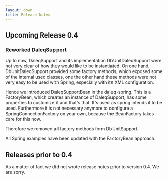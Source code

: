 ```yaml
---
layout: down
title: Release Notes
---
```


## Upcoming Release 0.4

### Reworked DaleqSupport
    
Up to now, DaleqSupport and its implementation DbUnitDaleqSupport
were not very clear of how they would like to be instantiated. On
one hand, DbUnitDaleqSupport provided some factory methods, which
exposed some of the internal used classes, one the other hand
these methods were not very easy to be used with Spring, especially
with its XML configuration.

Hence we introduced DaleqSupportBean in the daleq-spring. This is
a FactoryBean, which creates an instance of DaleqSupport, has
some properties to customize it and that's that. It's used as
spring intends it to be used. Furthermore it is not necessary
anymore to configure a SpringConnectionFactory on your own, because
the BeanFactory takes care for this now.

Therefore we removed all factory methods form DbUnitSupport.

All Spring examples have been updated with the FactoryBean approach.

## Releases prior to 0.4

As a matter of fact we did not wrote release notes prior to version 0.4.
We are sorry.
